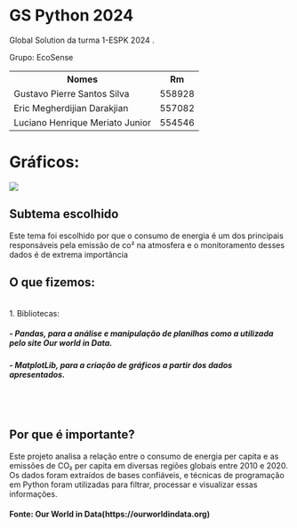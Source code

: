 # GS Python 2024
Global Solution da turma 1-ESPK 2024 . 

Grupo: EcoSense
<table>
  <tr>
    <th>Nomes</th>
    <th>Rm</th>
  </tr>
  <tr>
    <td>Gustavo Pierre Santos Silva</td>
    <td>558928</td>
  </tr>
  <tr>
    <td>Eric Megherdijian Darakjian</td>
    <td>557082</td>
  </tr>
  <tr>
    <td>Luciano Henrique Meriato Junior</td>
    <td>554546</td>
  </tr>
</table>



<h1>Gráficos:</h1>
<img src="brave_screenshot_localhost.png"/>



<h2>Subtema escolhido</h2>
Este tema foi escolhido por que o consumo de energia é um dos principais responsáveis pela emissão de co² na atmosfera e o monitoramento desses dados é de extrema importância
</br>
<h2>O que fizemos:</h2>
</br>
1. Bibliotecas:
<h5>
  - Pandas, para a análise e manipulação de planilhas como a utilizada pelo site Our world in Data.
  </h5>
  <h5>
  - MatplotLib, para a criação de gráficos a partir dos dados apresentados.
  </h5>
</br>


</br>
<h2>Por que é importante?</h2>
Este projeto analisa a relação entre o consumo de energia per capita e as emissões de CO₂ per capita em diversas regiões globais entre 2010 e 2020. Os dados foram extraídos de bases confiáveis, e técnicas de programação em Python foram utilizadas para filtrar, processar e visualizar essas informações.
</h2>
<h4>Fonte: Our World in Data(https://ourworldindata.org)</h4>
